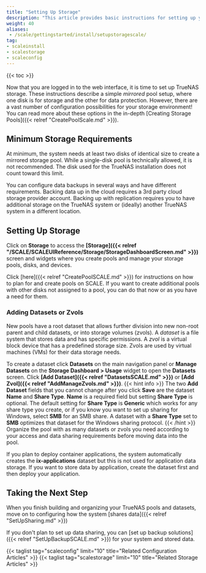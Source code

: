 ```yaml
---
title: "Setting Up Storage"
description: "This article provides basic instructions for setting up your first storage pool and dataset or zvol."
weight: 40
aliases:
 - /scale/gettingstarted/install/setupstoragescale/
tag:
- scaleinstall
- scalestorage
- scaleconfig
---
```


{{< toc >}}

Now that you are logged in to the web interface, it is time to set up TrueNAS storage.
These instructions describe a simple *mirrored* pool setup, where one disk is for storage and the other for data protection.
However, there are a vast number of configuration possibilities for your storage environment!
You can read more about these options in the in-depth [Creating Storage Pools]({{< relref "CreatePoolScale.md" >}}).

## Minimum Storage Requirements

At minimum, the system needs at least two disks of identical size to create a mirrored storage pool.
While a single-disk pool is technically allowed, it is not recommended.
The disk used for the TrueNAS installation does not count toward this limit.

You can configure data backups in several ways and have different requirements.
Backing data up in the cloud requires a 3rd party cloud storage provider account.
Backing up with replication requires you to have additional storage on the TrueNAS system or (ideally) another TrueNAS system in a different location.

## Setting Up Storage

Click on **Storage** to access the **[Storage]({{< relref "/SCALE/SCALEUIReference/Storage/StorageDashboardScreen.md" >}})** screen and widgets where you create pools and manage your storage pools, disks, and devices.

Click [here]({{< relref "CreatePoolSCALE.md" >}}) for instructions on how to plan for and create pools on SCALE. 
If you want to create additional pools with other disks not assigned to a pool, you can do that now or as you have a need for them.

### Adding Datasets or Zvols

New pools have a root dataset that allows further division into new non-root parent and child datasets, or into storage volumes (zvols).
A *dataset* is a file system that stores data and has specific permissions.
A *zvol* is a virtual block device that has a predefined storage size. Zvols are used by virtual machines (VMs) for their data storage needs.

To create a dataset click **Datasets** on the main navigation panel or **Manage Datasets** on the **Storage Dashboard > Usage** widget to open the **Datasets** screen. Click **[Add Dataset]({{< relref "DatasetsSCALE.md" >}})** or **[Add Zvol]({{< relref "AddManageZvols.md" >}})**.
{{< hint info >}}
The two **Add Dataset** fields that you cannot change after you click **Save** are the dataset **Name** and **Share Type**. 
**Name** is a required field but setting **Share Type** is optional. 
The default setting for **Share Type** is **Generic** which works for any share type you create, or if you know you want to set up sharing for Windows, select **SMB** for an SMB share. 
A dataset with a **Share Type** set to **SMB** optimizes that dataset for the Windows sharing protocol.
{{< /hint >}}
Organize the pool with as many datasets or zvols you need according to your access and data sharing requirements before moving data into the pool.

If you plan to deploy container applications, the system automatically creates the **ix-applications** dataset but this is not used for application data storage. If you want to store data by application, create the dataset first and then deploy your application.

## Taking the Next Step

When you finish building and organizing your TrueNAS pools and datasets, move on to configuring how the system [shares data]({{< relref "SetUpSharing.md" >}})

If you don't plan to set up data sharing, you can [set up backup solutions]({{< relref "SetUpBackupSCALE.md" >}}) for your system and stored data.

{{< taglist tag="scaleconfig" limit="10" title="Related Configuration Articles" >}}
{{< taglist tag="scalestorage" limit="10" title="Related Storage Articles" >}}
